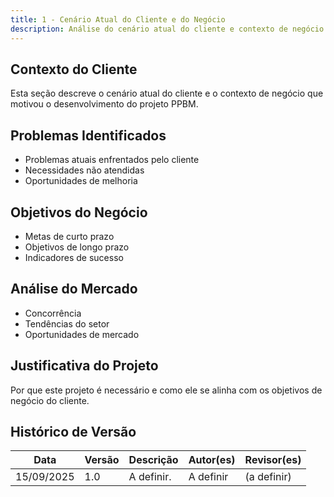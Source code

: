 ```yaml
---
title: 1 - Cenário Atual do Cliente e do Negócio
description: Análise do cenário atual do cliente e contexto de negócio do projeto PPBM.
---
```


## Contexto do Cliente

Esta seção descreve o cenário atual do cliente e o contexto de negócio que motivou o desenvolvimento do projeto PPBM.

## Problemas Identificados

- Problemas atuais enfrentados pelo cliente
- Necessidades não atendidas
- Oportunidades de melhoria

## Objetivos do Negócio

- Metas de curto prazo
- Objetivos de longo prazo
- Indicadores de sucesso

## Análise do Mercado

- Concorrência
- Tendências do setor
- Oportunidades de mercado

## Justificativa do Projeto

Por que este projeto é necessário e como ele se alinha com os objetivos de negócio do 
cliente.

## Histórico de Versão

| Data | Versão | Descrição | Autor(es) | Revisor(es) |
|------|--------|-----------|-----------|-------------|
| 15/09/2025 | 1.0 | A definir. | A definir | (a definir) |